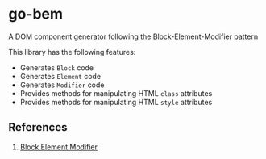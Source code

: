 # go-bem

A DOM component generator following the Block-Element-Modifier pattern

This library has the following features:

- Generates ``Block`` code
- Generates ``Element`` code
- Generates ``Modifier`` code
- Provides methods for manipulating HTML ``class`` attributes
- Provides methods for manipulating HTML ``style`` attributes

## References

1. [Block Element Modifier](http://getbem.com/)